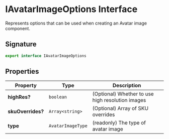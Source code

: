 # IAvatarImageOptions Interface

Represents options that can be used when creating an Avatar image component.

## Signature

```typescript
export interface IAvatarImageOptions
```

## Properties

| Property | Type | Description |
|----------|------|-------------|
| **highRes?** | `boolean` | (Optional) Whether to use high resolution images |
| **skuOverrides?** | `Array<string>` | (Optional) Array of SKU overrides |
| **type** | `AvatarImageType` | (readonly) The type of avatar image |